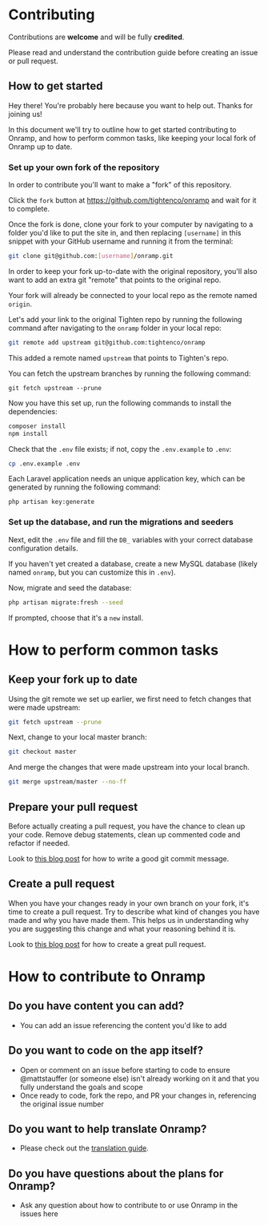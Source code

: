 # Contributing

Contributions are **welcome** and will be fully **credited**.

Please read and understand the contribution guide before creating an issue or pull request.

## How to get started

Hey there! You're probably here because you want to help out. Thanks for joining us!

In this document we'll try to outline how to get started contributing to Onramp, and how to perform common tasks, like keeping your local fork of Onramp up to date.

### Set up your own fork of the repository

In order to contribute you'll want to make a "fork" of this repository.

Click the `fork` button at https://github.com/tightenco/onramp and wait for it to complete.

Once the fork is done, clone your fork to your computer by navigating to a folder you'd like to put the site in, and then replacing `[username]` in this snippet with your GitHub username and running it from the terminal:

```bash
git clone git@github.com:[username]/onramp.git
```

In order to keep your fork up-to-date with the original repository, you'll also want to add an extra git "remote" that points to the original repo.

Your fork will already be connected to your local repo as the remote named `origin`.

Let's add your link to the original Tighten repo by running the following command after navigating to the `onramp` folder in your local repo:

```bash
git remote add upstream git@github.com:tightenco/onramp
```

This added a remote named `upstream` that points to Tighten's repo.

You can fetch the upstream branches by running the following command:

```
git fetch upstream --prune
```

Now you have this set up, run the following commands to install the dependencies:

```bash
composer install
npm install
```

Check that the `.env` file exists; if not, copy the `.env.example` to `.env`:

```bash
cp .env.example .env
```

Each Laravel application needs an unique application key, which can be generated by running the following command:

```
php artisan key:generate
```

### Set up the database, and run the migrations and seeders

Next, edit the `.env` file and fill the `DB_` variables with your correct database configuration details.

If you haven't yet created a database, create a new MySQL database (likely named `onramp`, but you can customize this in `.env`).

Now, migrate and seed the database:

```bash
php artisan migrate:fresh --seed
```

If prompted, choose that it's a `new` install.

# How to perform common tasks

## Keep your fork up to date

Using the git remote we set up earlier, we first need to fetch changes that were made upstream:

```bash
git fetch upstream --prune
```

Next, change to your local master branch:

```bash
git checkout master
```

And merge the changes that were made upstream into your local branch.

```bash
git merge upstream/master --no-ff
```

## Prepare your pull request

Before actually creating a pull request, you have the chance to clean up your code. Remove debug statements, clean up commented code and refactor if needed.

Look to [this blog post](https://chris.beams.io/posts/git-commit/) for how to write a good git commit message.

## Create a pull request

When you have your changes ready in your own branch on your fork, it's time to create a pull request.
Try to describe what kind of changes you have made and why you have made them. This helps us in understanding why you are suggesting this change and what your reasoning behind it is.

Look to [this blog post](https://tighten.co/blog/building-a-great-pull-request/) for how to create a great pull request.

# How to contribute to Onramp

## Do you have content you can add?

* You can add an issue referencing the content you'd like to add

## Do you want to code on the app itself?

* Open or comment on an issue before starting to code to ensure @mattstauffer (or someone else) isn't already working on it and that you fully understand the goals and scope
* Once ready to code, fork the repo, and PR your changes in, referencing the original issue number

## Do you want to help translate Onramp?

* Please check out the [translation guide](/translation-guide.md).

## Do you have questions about the plans for Onramp?

* Ask any question about how to contribute to or use Onramp in the issues here
